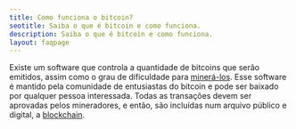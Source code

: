 ```yaml
---
title: Como funciona o bitcoin?
seotitle: Saiba o que é bitcoin e como funciona.
description: Saiba o que é bitcoin e como funciona.
layout: faqpage
---
```

Existe um software que controla a quantidade de bitcoins que serão emitidos, assim como o grau de dificuldade para [minerá-los](/faq/o-que-sao-os-mineradores.html "O que são os mineradores?"). Esse software é mantido pela comunidade de entusiastas do bitcoin e pode ser baixado por qualquer pessoa interessada.
Todas as transações devem ser aprovadas pelos mineradores, e então, são incluídas num arquivo público e digital, a [blockchain](/faq/o-que-e-blockchain.html "O que é blockchain?").
